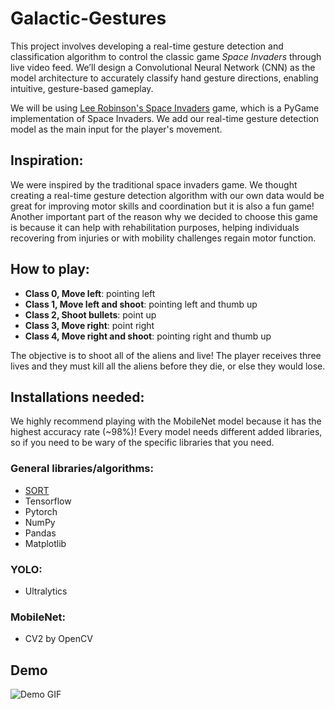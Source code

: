 # Galactic-Gestures

This project involves developing a real-time gesture detection and classification algorithm to control the classic game *Space Invaders* through live video feed. We’ll design a Convolutional Neural Network (CNN) as the model architecture to accurately classify hand gesture directions, enabling intuitive, gesture-based gameplay. 

We will be using [Lee Robinson's Space Invaders](https://github.com/leerob/space-invaders) game, which is a PyGame implementation of Space Invaders. We add our real-time gesture detection model as the main input for the player's movement. 

## Inspiration:

We were inspired by the traditional space invaders game. We thought creating a real-time gesture detection algorithm with our own data would be great for improving motor skills and coordination but it is also a fun game! Another important part of the reason why we decided to choose this game is because it can help with rehabilitation purposes, helping individuals recovering from injuries or with mobility challenges regain motor function.

## How to play:

- **Class 0, Move left**: pointing left
- **Class 1, Move left and shoot**: pointing left and thumb up
- **Class 2, Shoot bullets**: point up
- **Class 3, Move right**: point right
- **Class 4, Move right and shoot**: pointing right and thumb up

The objective is to shoot all of the aliens and live! The player receives three lives and they must kill all the aliens before they die, or else they would lose. 
  
## Installations needed:

We highly recommend playing with the MobileNet model because it has the highest accuracy rate (~98%)! Every model needs different added libraries, so if you need to be wary of the specific libraries that you need.

### General libraries/algorithms:
- [SORT](https://github.com/abewley/sort)
- Tensorflow
- Pytorch
- NumPy
- Pandas
- Matplotlib

### YOLO:
- Ultralytics

### MobileNet:
- CV2 by OpenCV

## Demo
![Demo GIF](./demo.gif)
